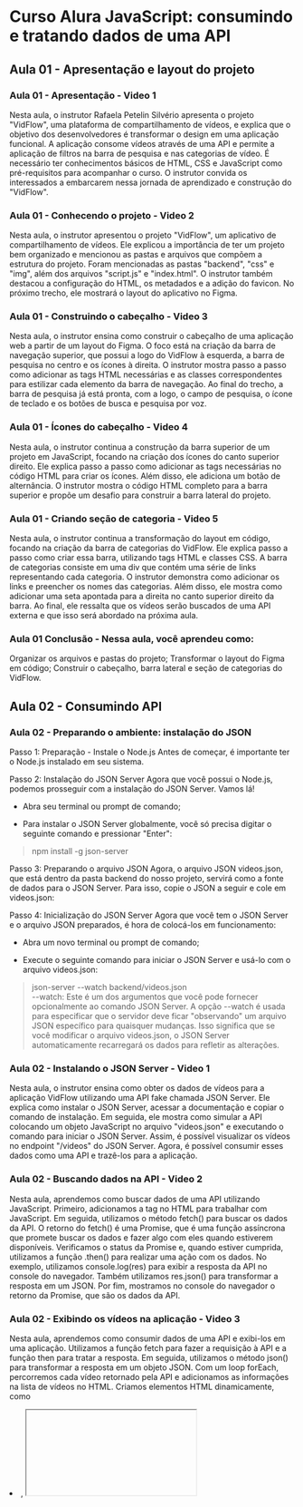 # Curso Alura JavaScript: consumindo e tratando dados de uma API

## Aula 01 - Apresentação e layout do projeto

### Aula 01 - Apresentação - Video 1

Nesta aula, o instrutor Rafaela Petelin Silvério apresenta o projeto "VidFlow", uma plataforma de compartilhamento de vídeos, e explica que o objetivo dos desenvolvedores é transformar o design em uma aplicação funcional. A aplicação consome vídeos através de uma API e permite a aplicação de filtros na barra de pesquisa e nas categorias de vídeo. É necessário ter conhecimentos básicos de HTML, CSS e JavaScript como pré-requisitos para acompanhar o curso. O instrutor convida os interessados a embarcarem nessa jornada de aprendizado e construção do "VidFlow".

### Aula 01 - Conhecendo o projeto - Video 2

Nesta aula, o instrutor apresentou o projeto "VidFlow", um aplicativo de compartilhamento de vídeos. Ele explicou a importância de ter um projeto bem organizado e mencionou as pastas e arquivos que compõem a estrutura do projeto. Foram mencionadas as pastas "backend", "css" e "img", além dos arquivos "script.js" e "index.html". O instrutor também destacou a configuração do HTML, os metadados e a adição do favicon. No próximo trecho, ele mostrará o layout do aplicativo no Figma.

### Aula 01 - Construindo o cabeçalho - Video 3

Nesta aula, o instrutor ensina como construir o cabeçalho de uma aplicação web a partir de um layout do Figma. O foco está na criação da barra de navegação superior, que possui a logo do VidFlow à esquerda, a barra de pesquisa no centro e os ícones à direita. O instrutor mostra passo a passo como adicionar as tags HTML necessárias e as classes correspondentes para estilizar cada elemento da barra de navegação. Ao final do trecho, a barra de pesquisa já está pronta, com a logo, o campo de pesquisa, o ícone de teclado e os botões de busca e pesquisa por voz.

### Aula 01 - Ícones do cabeçalho - Video 4

Nesta aula, o instrutor continua a construção da barra superior de um projeto em JavaScript, focando na criação dos ícones do canto superior direito. Ele explica passo a passo como adicionar as tags necessárias no código HTML para criar os ícones. Além disso, ele adiciona um botão de alternância. O instrutor mostra o código HTML completo para a barra superior e propõe um desafio para construir a barra lateral do projeto.

### Aula 01 - Criando seção de categoria - Video 5

Nesta aula, o instrutor continua a transformação do layout em código, focando na criação da barra de categorias do VidFlow. Ele explica passo a passo como criar essa barra, utilizando tags HTML e classes CSS. A barra de categorias consiste em uma div que contém uma série de links representando cada categoria. O instrutor demonstra como adicionar os links e preencher os nomes das categorias. Além disso, ele mostra como adicionar uma seta apontada para a direita no canto superior direito da barra. Ao final, ele ressalta que os vídeos serão buscados de uma API externa e que isso será abordado na próxima aula.

### Aula 01 Conclusão - Nessa aula, você aprendeu como:

Organizar os arquivos e pastas do projeto;
Transformar o layout do Figma em código;
Construir o cabeçalho, barra lateral e seção de categorias do VidFlow.

## Aula 02 - Consumindo API

### Aula 02 - Preparando o ambiente: instalação do JSON

Passo 1: Preparação - Instale o Node.js
Antes de começar, é importante ter o Node.js instalado em seu sistema.  

Passo 2: Instalação do JSON Server
Agora que você possui o Node.js, podemos prosseguir com a instalação do JSON Server. Vamos lá!

- Abra seu terminal ou prompt de comando;

- Para instalar o JSON Server globalmente, você só precisa digitar o seguinte comando e pressionar "Enter":

> npm install -g json-server

Passo 3: Preparando o arquivo JSON
Agora, o arquivo JSON videos.json, que está dentro da pasta backend do nosso projeto, servirá como a fonte de dados para o JSON Server. Para isso, copie o JSON a seguir e cole em videos.json:

Passo 4: Inicialização do JSON Server
Agora que você tem o JSON Server e o arquivo JSON preparados, é hora de colocá-los em funcionamento:

- Abra um novo terminal ou prompt de comando;

- Execute o seguinte comando para iniciar o JSON Server e usá-lo com o arquivo videos.json:

>json-server --watch backend/videos.json  
--watch: Este é um dos argumentos que você pode fornecer opcionalmente ao comando JSON Server. A opção --watch é usada para especificar que o servidor deve ficar "observando" um arquivo JSON específico para quaisquer mudanças. Isso significa que se você modificar o arquivo videos.json, o JSON Server automaticamente recarregará os dados para refletir as alterações.

### Aula 02 - Instalando o JSON Server - Video 1

Nesta aula, o instrutor ensina como obter os dados de vídeos para a aplicação VidFlow utilizando uma API fake chamada JSON Server. Ele explica como instalar o JSON Server, acessar a documentação e copiar o comando de instalação. Em seguida, ele mostra como simular a API colocando um objeto JavaScript no arquivo "videos.json" e executando o comando para iniciar o JSON Server. Assim, é possível visualizar os vídeos no endpoint "/videos" do JSON Server. Agora, é possível consumir esses dados como uma API e trazê-los para a aplicação.

### Aula 02 - Buscando dados na API - Video 2

Nesta aula, aprendemos como buscar dados de uma API utilizando JavaScript. Primeiro, adicionamos a tag <script></script> no HTML para trabalhar com JavaScript. Em seguida, utilizamos o método fetch() para buscar os dados da API. O retorno do fetch() é uma Promise, que é uma função assíncrona que promete buscar os dados e fazer algo com eles quando estiverem disponíveis. Verificamos o status da Promise e, quando estiver cumprida, utilizamos a função .then() para realizar uma ação com os dados. No exemplo, utilizamos console.log(res) para exibir a resposta da API no console do navegador. Também utilizamos res.json() para transformar a resposta em um JSON. Por fim, mostramos no console do navegador o retorno da Promise, que são os dados da API.

### Aula 02 - Exibindo os vídeos na aplicação - Video 3

Nesta aula, aprendemos como consumir dados de uma API e exibi-los em uma aplicação. Utilizamos a função fetch para fazer a requisição à API e a função then para tratar a resposta. Em seguida, utilizamos o método json() para transformar a resposta em um objeto JSON. Com um loop forEach, percorremos cada vídeo retornado pela API e adicionamos as informações na lista de vídeos no HTML. Criamos elementos HTML dinamicamente, como <li>, <iframe>, <div>, <img>, <h3> e <p>, para exibir os vídeos com suas respectivas informações. Ao final, os vídeos da API são exibidos no navegador.

### Aula 02 - Capturando erros com .catch - Video 4

Nesta aula, o instrutor discute sobre como capturar erros ao consumir dados de uma API no JavaScript. Ele mostra como utilizar o método .catch() para tratar erros ao carregar vídeos de uma API. Dentro do bloco .catch(), é possível exibir uma mensagem de erro para o usuário. O instrutor também demonstra como provocar um erro intencionalmente no código e mostra como a mensagem de erro é exibida no navegador. O objetivo é garantir que a aplicação não quebre e que os vídeos estejam sempre disponíveis.

### Aula 02 - Para saber mais: Promises em JavaScript

Para entender melhor as Promises, precisamos primeiro conhecer o conceito de programação assíncrona:

Na programação síncrona, o código é executado linha por linha, ou seja, uma linha de código não começará a ser executada até que a linha anterior tenha sido totalmente concluída. No entanto, na programação assíncrona, o código não espera que uma linha seja concluída antes de passar para a próxima. Isso é muito útil quando estamos realizando tarefas que podem demorar algum tempo, como carregar uma imagem ou buscar dados de um servidor.

As Promises em JavaScript são objetos que representam o estado de uma operação assíncrona. Uma Promise pode estar em um de três estados:  

- pendente(estado inicial, nem cumprido nem rejeitado)
- resolvida/fulfilled (a operação assíncrona foi concluída com sucesso)
- rejeitada/rejected (a operação assíncrona falhou). Podemos criar uma Promise da seguinte forma:

Depois que a Promise é retornada, podemos lidar com seu resultado utilizando o método then para o caso de sucesso (resolvida) e o método catch para o caso de erro (rejeitada):

É importante lembrar que a promise só pode ser resolvida ou rejeitada uma vez. Se nós resolvermos e depois rejeitarmos uma mesma promise, a rejeição será ignorada.

Além disso, pode ser um desafio lidar com várias Promises. Para isso, temos disponíveis as funções Promise.all e Promise.race:

Promise.all: recebe um array de Promises e retorna uma nova promiseque resolve quando todas as Promises do array foram resolvidas ou uma delas foi rejeitada.

Promise.race: retorna uma promiseque se resolve ou rejeita com a resolução ou rejeição da primeira promiseno array a se resolver.

As Promises são uma parte importante do JavaScript moderno e são usadas em muitas bibliotecas e frameworks populares, como React e Angular. Ao entender como as Promises funcionam, você terá mais facilidade para lidar com código assíncrono efetivamente.

Para se aprofundar mais, acesse a documentação de [Promises](https://developer.mozilla.org/pt-BR/docs/Web/JavaScript/Reference/Global_Objects/Promise).

### Aula 02 Conclusão - Nessa aula, você aprendeu:

O que é e como instalar a API Fake JSON Server;
Como fazer a busca dos dados na API com o Fetch;
Como lidar com .then e com Promises;
Como manipular o DOM para exibir os dados da API;
Como usar o .catch para capturar erros.

## Aula 03 - Aprimorando o código

### Aula 03 - Async/Await - Video 1

Nesta aula, o instrutor aborda o uso de código assíncrono em JavaScript para melhorar o desempenho de uma aplicação. Ele introduz o conceito de callback e apresenta o recurso async/await como uma forma mais organizada de lidar com código assíncrono. O instrutor mostra um exemplo de código utilizando os métodos .then() para obter a resposta de uma requisição fetch e transformá-la em um objeto JSON. Em seguida, ele substitui os métodos .then() por await, que faz com que o código aguarde a conclusão da operação anterior antes de continuar a execução. O instrutor também faz melhorias no código, como renomear variáveis e remover métodos desnecessários. No final, ele chama a função buscarEMostrarVideos para testar o código assíncrono. O uso do async/await torna o código mais linear e evita o callback hell.

### Aula 03 -  Tratando erros com try…catch - Video 2

Nesta aula, o instrutor aborda a necessidade de tratar erros em um código assíncrono. Ele apresenta o recurso Try/Catch, que consiste em dois blocos de código: o bloco try, responsável por executar o código que pode gerar erros, e o bloco catch, acionado caso algum erro seja capturado. O instrutor mostra como implementar o Try/Catch no código e como fazer o tratamento de erro, exibindo uma mensagem personalizada. Além disso, é apresentado o bloco finally, que é executado independentemente de haver um erro ou não. O instrutor também demonstra como criar erros personalizados usando o throw new Error(). Por fim, destaca a importância de tratar erros em um código assíncrono e como esses recursos podem ser utilizados para garantir um código mais robusto.

### Aula 03 -  Para saber mais: Callback Hell

Callbacks em JavaScript:  
Em JavaScript, um callback é uma função que é passada como argumento para outra função e é executada após a conclusão de uma operação assíncrona ou evento específico. Os callbacks são amplamente utilizados para lidar com tarefas assíncronas, como chamadas de API, leitura de arquivos, eventos de usuário e muito mais.

O Problema do "Callback Hell":  
O "Callback Hell" é um termo usado para descrever a situação em que múltiplas chamadas de função com callbacks são aninhadas profundamente dentro de outras chamadas de função. Isso cria um código que se assemelha a uma pirâmide, tornando-o difícil de ler, manter e depurar. À medida que mais operações assíncronas são adicionadas, a complexidade do código aumenta rapidamente.

Conclusão:  
Embora os callbacks sejam úteis para controlar fluxos de execução assíncronos, é importante evitar o "Callback Hell" sempre que possível. Alternativas, como o uso de Async-Await, tornam o código mais legível e manutenível, especialmente em projetos maiores. Entender como lidar com callbacks de forma eficaz é fundamental para desenvolver aplicativos JavaScript robustos e de fácil manutenção. Para se aprofundar mais no assunto, recomendamos que acesse a [Introdução ao JavaScript Assíncrono](https://developer.mozilla.org/pt-BR/docs/Learn/JavaScript/Asynchronous/Introducing#manipuladores_de_eventos_2) e também acesse a documentação das [Funções Callback](https://developer.mozilla.org/pt-BR/docs/Glossary/Callback_function).

### Aula 03 Conclusão - Nessa aula, você aprendeu como:

Evitar o “Callback Hell”;
Refatorar o código assíncrono com Async/await;
Realizar tratamento de erros com os blocos Try-Catch-Finally;
Tratar erros personalizados com o throw new Error.

## Aula 04 - 

### Aula 04 -  - Video 1